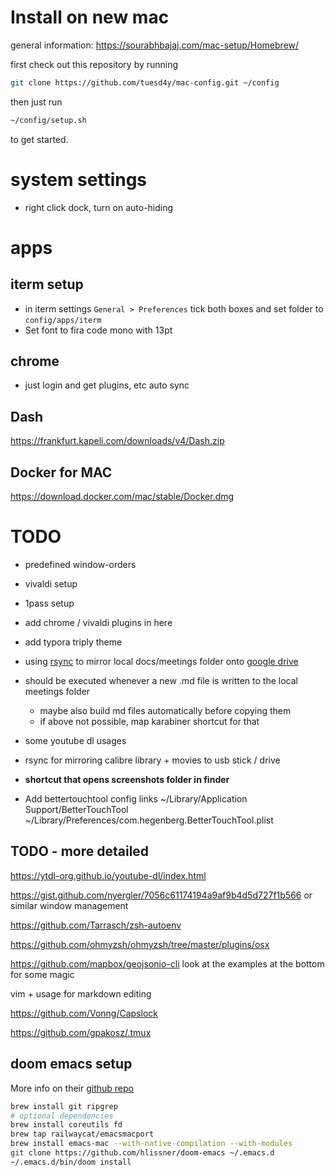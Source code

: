 # Install on new mac

general information: https://sourabhbajaj.com/mac-setup/Homebrew/

first check out this repository by running

```bash
git clone https://github.com/tuesd4y/mac-config.git ~/config
```

then just run

```bash
~/config/setup.sh
```

to get started.

# system settings

- right click dock, turn on auto-hiding

# apps

## iterm setup

- in iterm settings `General > Preferences` tick both boxes and set folder to `config/apps/iterm`
- Set font to fira code mono with 13pt

## chrome

- just login and get plugins, etc auto sync

## Dash

https://frankfurt.kapeli.com/downloads/v4/Dash.zip

## Docker for MAC

https://download.docker.com/mac/stable/Docker.dmg

# TODO

- predefined window-orders
- vivaldi setup
- 1pass setup
- add chrome / vivaldi plugins in here
- add typora triply theme
- using [rsync](https://linux.die.net/man/1/rsync) to mirror local docs/meetings folder onto [google drive](https://drive.google.com/drive/u/1/)
- should be executed whenever a new .md file is written to the local meetings folder
  - maybe also build md files automatically before copying them
  - if above not possible, map karabiner shortcut for that
- some youtube dl usages
- rsync for mirroring calibre library + movies to usb stick / drive

- **shortcut that opens screenshots folder in finder**

- Add bettertouchtool config links
~/Library/Application Support/BetterTouchTool
~/Library/Preferences/com.hegenberg.BetterTouchTool.plist

## TODO - more detailed

https://ytdl-org.github.io/youtube-dl/index.html

https://gist.github.com/nyergler/7056c61174194a9af9b4d5d727f1b566 or similar window management

https://github.com/Tarrasch/zsh-autoenv

https://github.com/ohmyzsh/ohmyzsh/tree/master/plugins/osx

https://github.com/mapbox/geojsonio-cli look at the examples at the bottom for some magic

vim + usage for markdown editing

https://github.com/Vonng/Capslock

https://github.com/gpakosz/.tmux

## doom emacs setup
More info on their [github repo](https://github.com/doomemacs/doomemacs/blob/master/docs/getting_started.org#on-macos)

```bash
brew install git ripgrep
# optional dependencies
brew install coreutils fd
brew tap railwaycat/emacsmacport
brew install emacs-mac --with-native-compilation --with-modules
git clone https://github.com/hlissner/doom-emacs ~/.emacs.d
~/.emacs.d/bin/doom install
```